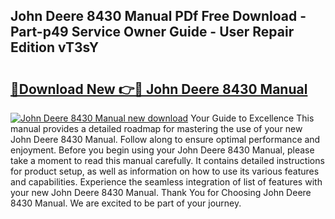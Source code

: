 ## John Deere 8430 Manual PDf Free Download - Part-p49 Service Owner Guide - User Repair Edition vT3sY

# <h2><a href="http://bc89590.oget.top/?id=John+Deere+8430+Manual">🔗Download New 👉🔴 John Deere 8430 Manual</a></h2>

[![John Deere 8430 Manual new download](https://i.imgur.com/5g1atiW.png)](http://bc89590.oget.top/?id=John+Deere+8430+Manual)
Your Guide to Excellence This manual provides a detailed roadmap for mastering the use of your new John Deere 8430 Manual. Follow along to ensure optimal performance and enjoyment. Before you begin using your John Deere 8430 Manual, please take a moment to read this manual carefully. It contains detailed instructions for product setup, as well as information on how to use its various features and capabilities. Experience the seamless integration of list of features with your new John Deere 8430 Manual. Thank You for Choosing John Deere 8430 Manual. We are excited to be part of your journey.
